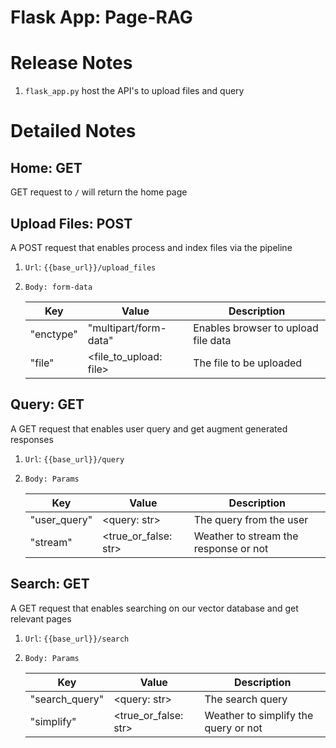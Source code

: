 # Flask App: Page-RAG

# Release Notes

1. `flask_app.py` host the API's to upload files and query

# Detailed Notes

## Home: GET

GET request to `/` will return the home page

## Upload Files: POST

A POST request that enables process and index files via the pipeline

1. `Url`: `{{base_url}}/upload_files`
2. `Body: form-data`

   | Key       | Value                  | Description                         |
   |-----------|------------------------|-------------------------------------|
   | "enctype" | "multipart/form-data"  | Enables browser to upload file data |
   | "file"    | <file_to_upload: file> | The file to be uploaded             |

## Query: GET

A GET request that enables user query and get augment generated responses

1. `Url`: `{{base_url}}/query`
2. `Body: Params`

   | Key          | Value                | Description                           |
   |--------------|----------------------|---------------------------------------|
   | "user_query" | <query: str>         | The query from the user               |
   | "stream"     | <true_or_false: str> | Weather to stream the response or not |


## Search: GET

A GET request that enables searching on our vector database and get relevant pages

1. `Url`: `{{base_url}}/search`
2. `Body: Params`

   | Key            | Value                | Description                          |
   |----------------|----------------------|--------------------------------------|
   | "search_query" | <query: str>         | The search query                     |
   | "simplify"     | <true_or_false: str> | Weather to simplify the query or not |
